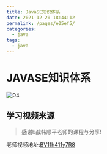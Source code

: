 ```yaml
---
title: JavaSE知识体系
date: 2021-12-20 18:44:12
permalink: /pages/e05ef5/
categories:
  - java
tags:
  - java
---
```

# JAVASE知识体系

![04](https://cdn.jsdelivr.net/gh/xustudyxu/image-hosting@master/studynotes/java/images/11/04.png)

## 学习视频来源

> 感谢b战韩顺平老师的课程与分享!

老师视频地址:[BV1fh411y7R8](https://www.bilibili.com/video/BV1fh411y7R8/?spm_id_from=333.788.video.desc.click)



